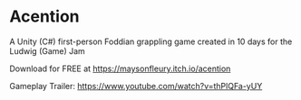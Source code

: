 # Acention
 A Unity (C#) first-person Foddian grappling game created in 10 days for the Ludwig (Game) Jam

Download for FREE at https://maysonfleury.itch.io/acention

Gameplay Trailer: https://www.youtube.com/watch?v=thPlQFa-yUY
